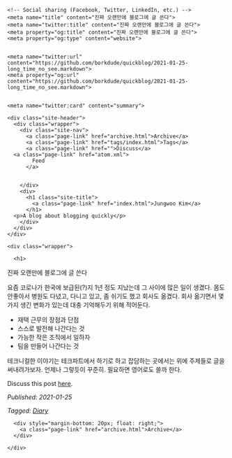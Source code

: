 <!DOCTYPE html>
<html lang="en">
  <head>
    <title>진짜 오랜만에 블로그에 글 쓴다</title>
    <meta charset="utf-8"/>
    <meta name="viewport" content="width=device-width, initial-scale=1.0">
    <link type="application/atom+xml" rel="alternate" href="atom.xml" title="진짜 오랜만에 블로그에 글 쓴다">
    <link rel="stylesheet" href="style.css">
    <script src="https://cdnjs.cloudflare.com/ajax/libs/prism/1.28.0/prism.min.js"></script>
    <script src="https://cdnjs.cloudflare.com/ajax/libs/prism/1.28.0/components/prism-clojure.min.js"></script>
    <script type="text/javascript" src="https://livejs.com/live.js"></script>
    <link rel="stylesheet" href="https://cdnjs.cloudflare.com/ajax/libs/prism/1.28.0/themes/prism.min.css">



    <!-- Social sharing (Facebook, Twitter, LinkedIn, etc.) -->
    <meta name="title" content="진짜 오랜만에 블로그에 글 쓴다">
    <meta name="twitter:title" content="진짜 오랜만에 블로그에 글 쓴다">
    <meta property="og:title" content="진짜 오랜만에 블로그에 글 쓴다">
    <meta property="og:type" content="website">


    <meta name="twitter:url" content="https://github.com/borkdude/quickblog/2021-01-25-long_time_no_see.markdown">
    <meta property="og:url" content="https://github.com/borkdude/quickblog/2021-01-25-long_time_no_see.markdown">


    <meta name="twitter:card" content="summary">



  </head>
  <body>

    <div class="site-header">
      <div class="wrapper">
        <div class="site-nav">
          <a class="page-link" href="archive.html">Archive</a>
          <a class="page-link" href="tags/index.html">Tags</a>
          <a class="page-link" href="">Discuss</a>
	  <a class="page-link" href="atom.xml">
            Feed
          </a>
	  
	  
        </div>
        <div>
          <h1 class="site-title">
            <a class="page-link" href="index.html">Jungwoo Kim</a>
          </h1>
	  <p>A blog about blogging quickly</p>
        </div>
      </div>
    </div>

    <div class="wrapper">

      <h1>
  
  진짜 오랜만에 블로그에 글 쓴다
  
</h1>
<p>요즘 코로나가 한국에 보급된(?)지 1년 정도 지났는데 그 사이에 많은 일이 생겼다. 몸도 안좋아서 병원도 다녔고, 다니고 있고, 좀 쉬기도 했고 회사도 옮겼다. 회사 옮기면서 몇가지 생긴 변화가 있는데 대충 기억해두기 위해 적어둔다.</p><ul><li>재택 근무의 장점과 단점</li><li>스스로 발전해 나간다는 것</li><li>가능한 작은 조직에서 일하자</li><li>팀을 만들어 나간다는 것</li></ul><p>테크니컬한 이야기는 테크파트에서 하기로 하고 잡담하는 곳에서는 위에 주제들로 글을 써내려가보자. 언제나 그렇듯이 꾸준히. 필요하면 영어로도 쓸까 한다.</p>
<p>Discuss this post <a href="">here</a>.</p>
<p><i>Published: 2021-01-25</i></p>

<p>
  <i>
  Tagged:
  
  <span class="tag">
    <a href="tags/Diary.html">Diary</a>
  </span>
  
  </i>
</p>



      
      <div style="margin-bottom: 20px; float: right;">
        <a class="page-link" href="archive.html">Archive</a>
      </div>
      
    </div>
  </body>
</html>
